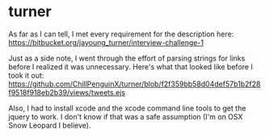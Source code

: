 turner
======

As far as I can tell, I met every requirement for the description here: https://bitbucket.org/jayoung_turner/interview-challenge-1

Just as a side note, I went through the effort of parsing strings for links before I realized it was unnecessary. Here's what that looked like before I took it out:
https://github.com/ChillPenguinX/turner/blob/f2f359bb58d04def57b1b2f28f9518f918eb2b39/views/tweets.ejs

Also, I had to install xcode and the xcode command line tools to get the jquery to work. I don't know if that was a safe assumption (I'm on OSX Snow Leopard I believe). 
